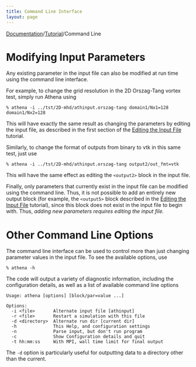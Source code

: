 ```yaml
---
title: Command Line Interface
layout: page
---
```


[Documentation]({{site.baseurl}}/AthenaDocs)/[Tutorial]({{site.baseurl}}/AthenaDocsTut)/Command Line

Modifying Input Parameters
==========================

Any existing parameter in the input file can also be modified at run time using the command line interface.

For example, to change the grid resolution in the 2D Orszag-Tang vortex test, simply run Athena using

	% athena -i ../tst/2D-mhd/athinput.orszag-tang domain1/Nx1=128 domain1/Nx2=128

This will have exactly the same result as changing the parameters by editing the input file, as described in the first
section of the [Editing the Input File]({{site.baseurl}}/AthenaDocsTutIF) tutorial.

Similarly, to change the format of outputs from binary to vtk in this same test, just use

	% athena -i ../tst/2D-mhd/athinput.orszag-tang output2/out_fmt=vtk

This will have the same effect as editing the `<output2>` block in the input file.

Finally, only parameters that currently exist in the input file can be modified using the command line.  Thus, it is not
possible to add an entirely new output block (for example, the `<output5>` block described in the 
[Editing the Input File]({{site.baseurl}}/AthenaDocsTutIF) tutorial), since this block does not exist in the input file to begin with.
Thus, *adding new parameters requires editing the input file.*

Other Command Line Options
==========================

The command line interface can be used to control more than just changing parameter values in the input file.  To see the
available options, use

	% athena -h

The code will output a variety of diagnostic information, including the configuration details, as well as a list of
available command line options

	Usage: athena [options] [block/par=value ...]
	
	Options:
	  -i <file>       Alternate input file [athinput]
	  -r <file>       Restart a simulation with this file
	  -d <directory>  Alternate run dir [current dir]
	  -h              This Help, and configuration settings
	  -n              Parse input, but don't run program
	  -c              Show Configuration details and quit
	  -t hh:mm:ss     With MPI, wall time limit for final output

The `-d` option is particularly useful for outputting data to a directory other than the current.
